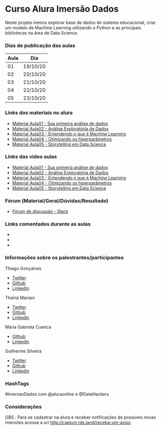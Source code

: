 # Curso Alura Imersão Dados

Neste projeto iremos explorar base de dados do sistema educacional, criar um modelo de Machine Learning utilizando o Python e as principais bibliotecas na área de Data Science.

### Dias de publicação das aulas
Aula|Dia
----|----
01|19/10/20
02|20/10/20
03|21/10/20
04|22/10/20
05|23/10/20

### Links dos materiais no alura
- [Material Aula01 - Sua primeira análise de dados](#)
- [Material Aula02 - Análise Exploratória de Dados](#)
- [Material Aula03 - Entendendo o que é Machine Learning](#)
- [Material Aula04 - Otimizando os hiperparâmetros](#)
- [Material Aula05 - Storytelling em Data Science](#)

### Links das vídeo aulas
- [Material Aula01 - Sua primeira análise de dados](#)
- [Material Aula02 - Análise Exploratória de Dados](#)
- [Material Aula03 - Entendendo o que é Machine Learning](#)
- [Material Aula04 - Otimizando os hiperparâmetros](#)
- [Material Aula05 - Storytelling em Data Science](#)

### Fórum (Material/Geral/Dúvidas/Resultado)
- [Fórum de discussão - Slack]()

### Links comentados durante as aulas
- []()
- []()
- []()

### Informações sobre os palestrantes/participantes
Thiago Gonçalves
- [Twitter](https://twitter.com/tgcsantos)
- [Github](https://github.com/tgcsantos)
- [Linkedin](https://www.linkedin.com/in/thiago-gon%C3%A7alves-santos/)

Thainá Mariani
- [Twitter](https://twitter.com/thainamariani)
- [Github](https://github.com/thainamariani)
- [Linkedin](https://www.linkedin.com/in/thainamariani/)

Maria Gabriela Cuenca
- [Github](https://github.com/mgabrielacuenca)
- [Linkedin](https://www.linkedin.com/in/mgabrielacuenca/)

Guilherme Silveira
- [Twitter](https://twitter.com/guilhermecaelum)
- [Github](https://github.com/guilhermesilveira)
- [Linkedin](https://www.linkedin.com/in/guilhermeazevedosilveira/)

### HashTags

#ImersaoDados com @aluraonline e @DataHackers

### Considerações

OBS.: Para se cadastrar na alura e receber notificações de possíveis novas imersões acesse a url http://caelum.rds.land/receba-um-aviso

